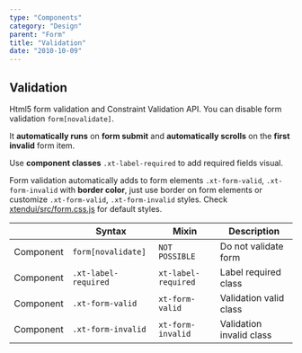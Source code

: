 ```yaml
---
type: "Components"
category: "Design"
parent: "Form"
title: "Validation"
date: "2010-10-09"
---
```


## Validation

Html5 form validation and Constraint Validation API. You can disable form validation `form[novalidate]`.

It **automatically runs** on **form submit** and **automatically scrolls** on the **first invalid** form item.

Use **component classes** `.xt-label-required` to add required fields visual.

Form validation automatically adds to form elements `.xt-form-valid`, `.xt-form-invalid` with **border color**, just use border on form elements or customize `.xt-form-valid`, `.xt-form-invalid` styles. Check [xtendui/src/form.css.js](https://github.com/minimit/xtendui/blob/beta/src/form.css.js) for default styles.

<div class="xt-overflow-sub overflow-y-hidden overflow-x-scroll my-5 xt-my-auto w-full">

|                      | Syntax                          | Mixin            | Description                   |
| ----------------------- | ----------------------------------------- | -----------------------------| ----------------------------- |
| Component                  | `form[novalidate]`                     | `NOT POSSIBLE`                | Do not validate form            |
| Component                  | `.xt-label-required`                     | `xt-label-required`                | Label required class            |
| Component                  | `.xt-form-valid`                     | `xt-form-valid`                | Validation valid class            |
| Component                  | `.xt-form-invalid`                     | `xt-form-invalid`                | Validation invalid class            |

</div>

<demo>
  <demoinline src="demos/components/form/validation">
  </demoinline>
</demo>
